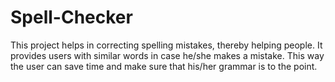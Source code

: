 # Spell-Checker
This project helps in correcting spelling mistakes, thereby helping people. It provides users with similar words in case he/she makes a mistake. This way the user can save time and make sure that his/her grammar is to the point.
